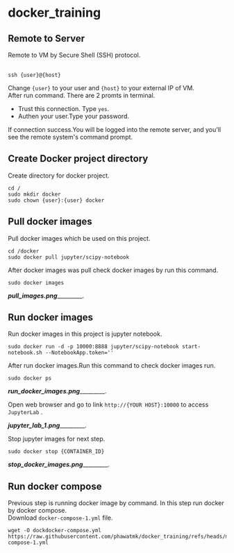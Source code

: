 # docker_training

## Remote to Server
Remote to VM by Secure Shell (SSH) protocol. <br />
<br />
```
ssh {user}@{host}
```
Change ```{user}``` to your user and ```{host}``` to your external IP of VM. <br />
After run command. There are 2 promts in terminal.<br />
- Trust this connection. Type ```yes```.<br />
- Authen your user.Type your password.<br />

If connection success.You will be logged into the remote server, and you'll see the remote system's command prompt.<br />


## Create Docker project directory
Create directory for docker project.<br />

```
cd /
sudo mkdir docker
sudo chown {user}:{user} docker
```

## Pull docker images
Pull docker images which be used on this project.<br />

```
cd /docker
sudo docker pull jupyter/scipy-notebook
```
After docker images was pull check docker images by run this command.<br />

```
sudo docker images
```
___________________________pull_images.png____________________________________.<br />

## Run docker images
Run docker images in this project is jupyter notebook.<br />

```
sudo docker run -d -p 10000:8888 jupyter/scipy-notebook start-notebook.sh --NotebookApp.token=''
```

After run docker images.Run this command to check docker images run.<br />
```
sudo docker ps
```
___________________________run_docker_images.png____________________________________.<br />

Open web browser and go to link ```http://{YOUR HOST}:10000``` to access ```JupyterLab``` .<br />

___________________________jupyter_lab_1.png____________________________________.<br />

Stop jupyter images for next step.<br />

```
sudo docker stop {CONTAINER_ID}
```

___________________________stop_docker_images.png____________________________________.<br />

## Run docker compose
Previous step is running docker image by command. In this step run docker by docker compose.<br />
Download ```docker-compose-1.yml``` file.<br />

```
wget -O dockdocker-compose.yml https://raw.githubusercontent.com/phawatmk/docker_training/refs/heads/main/docker-compose-1.yml
```